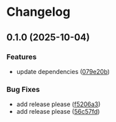 # Changelog

## 0.1.0 (2025-10-04)


### Features

* update dependencies ([079e20b](https://github.com/julienpillaud/levindorge/commit/079e20bc187e03928267b28723e510ce4aec7076))


### Bug Fixes

* add release please ([f5206a3](https://github.com/julienpillaud/levindorge/commit/f5206a38e1ed3ca7dbd21bc22aae203c15c38a37))
* add release please ([56c57fd](https://github.com/julienpillaud/levindorge/commit/56c57fd112c323460adf14eb6e772521c6e9c1b6))
